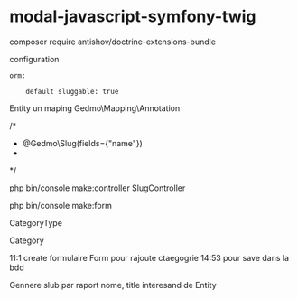 # modal-javascript-symfony-twig

composer require antishov/doctrine-extensions-bundle

configuration

    orm:
    
        default sluggable: true
        
        
  Entity   un maping Gedmo\Mapping\Annotation     
  
  /*
  *  @Gedmo\Slug(fields={"name"})
  *
  */
  
  php bin/console make:controller SlugController
  
  php bin/console make:form 
  
  CategoryType
  
  Category
  
  11:1  create formulaire Form pour rajoute ctaegogrie
  14:53 pour save dans la bdd
  
  Gennere slub par raport nome, title interesand de Entity
        
        

